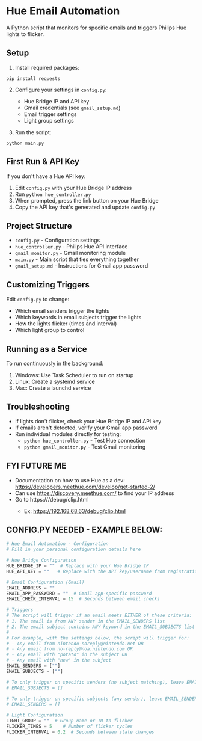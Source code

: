 # Hue Email Automation

A Python script that monitors for specific emails and triggers Philips Hue lights to flicker.

## Setup

1. Install required packages:
```
pip install requests
```

2. Configure your settings in `config.py`:
	- Hue Bridge IP and API key
	- Gmail credentials (see `gmail_setup.md`)
	- Email trigger settings
	- Light group settings

3. Run the script:
```
python main.py
```

## First Run & API Key

If you don't have a Hue API key:
1. Edit `config.py` with your Hue Bridge IP address
2. Run `python hue_controller.py`
3. When prompted, press the link button on your Hue Bridge
4. Copy the API key that's generated and update `config.py`

## Project Structure

- `config.py` - Configuration settings
- `hue_controller.py` - Philips Hue API interface
- `gmail_monitor.py` - Gmail monitoring module
- `main.py` - Main script that ties everything together
- `gmail_setup.md` - Instructions for Gmail app password

## Customizing Triggers

Edit `config.py` to change:
- Which email senders trigger the lights
- Which keywords in email subjects trigger the lights
- How the lights flicker (times and interval)
- Which light group to control

## Running as a Service

To run continuously in the background:
1. Windows: Use Task Scheduler to run on startup
2. Linux: Create a systemd service
3. Mac: Create a launchd service

## Troubleshooting

- If lights don't flicker, check your Hue Bridge IP and API key
- If emails aren't detected, verify your Gmail app password
- Run individual modules directly for testing:
	- `python hue_controller.py` - Test Hue connection
	- `python gmail_monitor.py` - Test Gmail monitoring

## FYI FUTURE ME

- Documentation on how to use Hue as a dev: https://developers.meethue.com/develop/get-started-2/
- Can use https://discovery.meethue.com/ to find your IP address
- Go to https://<bridge ip address>/debug/clip.html
	- Ex: https://192.168.68.63/debug/clip.html

## CONFIG.PY NEEDED - EXAMPLE BELOW:

```python
# Hue Email Automation - Configuration
# Fill in your personal configuration details here

# Hue Bridge Configuration
HUE_BRIDGE_IP = ""  # Replace with your Hue Bridge IP
HUE_API_KEY = ""   # Replace with the API key/username from registration

# Email Configuration (Gmail)
EMAIL_ADDRESS = ""
EMAIL_APP_PASSWORD = ""  # Gmail app-specific password
EMAIL_CHECK_INTERVAL = 15  # Seconds between email checks

# Triggers
# The script will trigger if an email meets EITHER of these criteria:
# 1. The email is from ANY sender in the EMAIL_SENDERS list
# 2. The email subject contains ANY keyword in the EMAIL_SUBJECTS list
#
# For example, with the settings below, the script will trigger for:
# - Any email from nintendo-noreply@nintendo.net OR
# - Any email from no-reply@noa.nintendo.com OR
# - Any email with "potato" in the subject OR
# - Any email with "new" in the subject
EMAIL_SENDERS = [""]
EMAIL_SUBJECTS = [""]  

# To only trigger on specific senders (no subject matching), leave EMAIL_SUBJECTS as an empty list:
# EMAIL_SUBJECTS = []

# To only trigger on specific subjects (any sender), leave EMAIL_SENDERS as an empty list:
# EMAIL_SENDERS = []

# Light Configuration
LIGHT_GROUP = ""  # Group name or ID to flicker
FLICKER_TIMES = 5    # Number of flicker cycles
FLICKER_INTERVAL = 0.2  # Seconds between state changes
```
